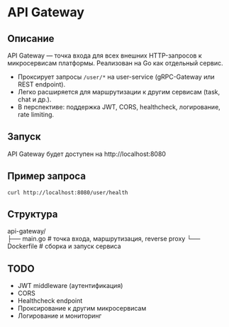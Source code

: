 # API Gateway

## Описание
API Gateway — точка входа для всех внешних HTTP-запросов к микросервисам платформы. 
Реализован на Go как отдельный сервис.

- Проксирует запросы `/user/*` на user-service (gRPC-Gateway или REST endpoint).
- Легко расширяется для маршрутизации к другим сервисам (task, chat и др.).
- В перспективе: поддержка JWT, CORS, healthcheck, логирование, rate limiting.

## Запуск
API Gateway будет доступен на http://localhost:8080

## Пример запроса
```
curl http://localhost:8080/user/health
```

## Структура
api-gateway/  
├── main.go                # точка входа, маршрутизация, reverse proxy
└── Dockerfile             # сборка и запуск сервиса

## TODO
- JWT middleware (аутентификация)
- CORS
- Healthcheck endpoint
- Проксирование к другим микросервисам
- Логирование и мониторинг
